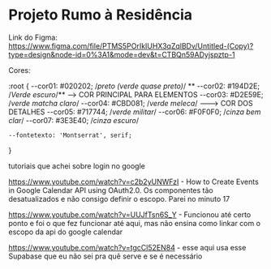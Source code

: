 # Projeto Rumo à Residência 


Link do Figma: https://www.figma.com/file/PTMS5POrIkIUHX3qZqlBDv/Untitled-(Copy)?type=design&node-id=0%3A1&mode=dev&t=CTBQn59ADyjspztp-1

Cores: 

:root {
	--cor01: #020202; /*preto (verde quase preto)*/
**	--cor02: #194D2E; /*Verde escuro*/** --> COR PRINCIPAL PARA ELEMENTOS 
	--cor03: #D2E59E; /*verde matcha claro*/
	--cor04: #CBD081; /*verde meleca*/ ---> COR DOS DETALHES 
	--cor05: #717744; /*verde militar*/
	--cor06: #F0F0F0; /*cinza bem clar*/
	--cor07: #3E3E40; /*cinza escuro*/

	--fontetexto: 'Montserrat', serif;

}

tutoriais que achei sobre login no google 

https://www.youtube.com/watch?v=c2b2yUNWFzI - How to Create Events in Google Calendar API using OAuth2.0. Os componentes tão desatualizados e não consigo definir o escopo. Parei no minuto 17 


https://www.youtube.com/watch?v=UUJfTsn6S_Y - Funcionou até certo ponto e foi o que fez funcionar até aqui, mas não ensina como linkar com o escopo da api do google calendar 

https://www.youtube.com/watch?v=tgcCl52EN84 - esse aqui usa esse Supabase que eu não sei pra quê serve e se é necessário 


